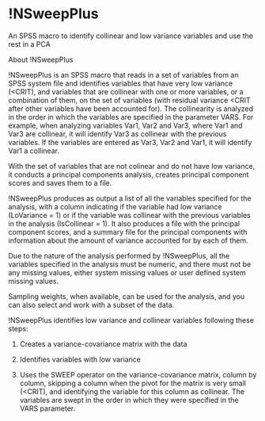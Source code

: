 # !NSweepPlus
An SPSS macro to identify collinear and low variance variables and use the rest in a PCA

About !NSweepPlus

!NSweepPlus is an SPSS macro that reads in a set of variables from an SPSS system file and identifies variables that have very low variance (<CRIT), and variables that are collinear with one or more variables, or a combination of them, on the set of variables (with residual variance <CRIT after other variables have been accounted for). The collinearity is analyzed in the order in which the variables are specified in the parameter VARS. For example, when analyzing variables Var1, Var2 and Var3, where Var1 and Var3 are collinear, it will identify Var3 as collinear with the previous variables. If the variables are entered as Var3, Var2 and Var1, it will identify Var1 a collinear.

With the set of variables that are not colinear and do not have low variance, it conducts a principal components analysis, creates principal component scores and saves them to a file. 

!NSweepPlus produces as output a list of all the variables specified for the analysis, with a column indicating if the variable had low variance (LoVariance = 1) or if the variable was collinear with the previous variables in the analysis (IsCollinear = 1). It also produces a file with the principal component scores, and a summary file for the principal components with information about the amount of variance accounted for by each of them.

Due to the nature of the analysis performed by !NSweepPlus, all the variables specified in the analysis must be numeric, and there must not be any missing values, either system missing values or user defined system missing values.  

Sampling weights, when available, can be used for the analysis, and you can also select and work with a subset of the data.

!NSweepPlus identifies low variance and collinear variables following these steps: 

1.	Creates a variance-covariance matrix with the data

2.	Identifies variables with low variance

3.	Uses the SWEEP operator on the variance-covariance matrix, column by column, skipping a column when the pivot for the matrix is very small (<CRIT), and identifying the variable for this column as collinear. The variables are swept in the order in which they were specified in the VARS parameter.
